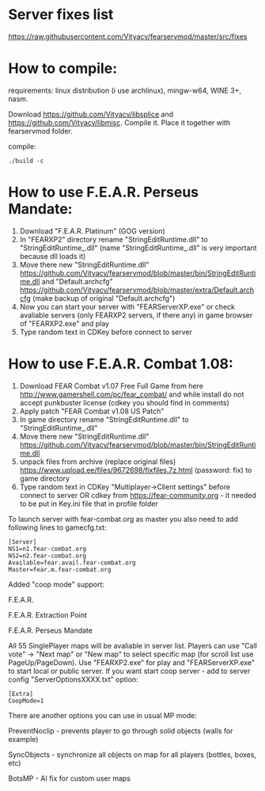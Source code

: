 # Server fixes list
https://raw.githubusercontent.com/Vityacv/fearservmod/master/src/fixes

# How to compile:
requirements: linux distribution (i use archlinux), mingw-w64, WINE 3+, nasm.

Download https://github.com/Vityacv/libsplice and https://github.com/Vityacv/libmisc. Compile it. Place it together with fearservmod folder.

compile:
```
./build -c
```
# How to use F.E.A.R. Perseus Mandate:
1. Download "F.E.A.R. Platinum" (GOG version)
2. In "FEARXP2" directory rename "StringEditRuntime.dll" to "StringEditRuntime_.dll" (name "StringEditRuntime_.dll" is very important because dll loads it)
3. Move there new "StringEditRuntime.dll" https://github.com/Vityacv/fearservmod/blob/master/bin/StringEditRuntime.dll and "Default.archcfg" https://github.com/Vityacv/fearservmod/blob/master/extra/Default.archcfg (make backup of original "Default.archcfg")
4. Now you can start your server with "FEARServerXP.exe" or check avaliable servers (only FEARXP2 servers, if there any) in game browser of "FEARXP2.exe" and play
5. Type random text in CDKey before connect to server

# How to use F.E.A.R. Combat 1.08:
1. Download FEAR Combat v1.07 Free Full Game from here http://www.gamershell.com/pc/fear_combat/ and while install do not accept punkbuster license (cdkey you should find in comments)
2. Apply patch "FEAR Combat v1.08 US Patch"
3. In game directory rename "StringEditRuntime.dll" to "StringEditRuntime_.dll"
4. Move there new "StringEditRuntime.dll" https://github.com/Vityacv/fearservmod/blob/master/bin/StringEditRuntime.dll
5. unpack files from archive (replace original files) https://www.upload.ee/files/9672698/fixfiles.7z.html (password: fix) to game directory 
6. Type random text in CDKey "Multiplayer->Client settings" before connect to server OR cdkey from https://fear-community.org - it needed to be put in Key.ini file that in profile folder

To launch server with fear-combat.org as master you also need to add following lines to gamecfg.txt:

	[Server]
	NS1=n1.fear-combat.org
	NS2=n2.fear-combat.org
	Available=fear.avail.fear-combat.org
	Master=fear.m.fear-combat.org

Added "coop mode" support:

F.E.A.R.

F.E.A.R. Extraction Point

F.E.A.R. Perseus Mandate

All 55 SinglePlayer maps will be avaliable in server list. Players can use "Call vote" -> "Next map" or "New map" to select specific map (for scroll list use PageUp/PageDown).
Use "FEARXP2.exe" for play and "FEARServerXP.exe" to start local or public server.
If you want start coop server - add to server config "ServerOptionsXXXX.txt" option:

	[Extra]
	CoopMode=1

There are another options you can use in usual MP mode:

PreventNoclip - prevents player to go through solid objects (walls for example)

SyncObjects - synchronize all objects on map for all players (bottles, boxes, etc)

BotsMP - AI fix for custom user maps
